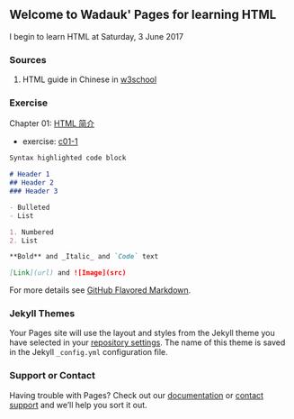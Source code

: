 ## Welcome to Wadauk' Pages for learning HTML

I begin to learn HTML at Saturday, 3 June 2017


### Sources

1. HTML guide in Chinese in [w3school](http://www.w3school.com.cn/html/index.asp)

### Exercise

Chapter 01: [HTML 简介](http://www.w3school.com.cn/html/html_intro.asp)

- exercise: [c01-1](https://wadauk.github.io/html/w3school/chapter01/e1.html)

```markdown
Syntax highlighted code block

# Header 1
## Header 2
### Header 3

- Bulleted
- List

1. Numbered
2. List

**Bold** and _Italic_ and `Code` text

[Link](url) and ![Image](src)
```

For more details see [GitHub Flavored Markdown](https://guides.github.com/features/mastering-markdown/).

### Jekyll Themes

Your Pages site will use the layout and styles from the Jekyll theme you have selected in your [repository settings](https://github.com/Wadauk/html/settings). The name of this theme is saved in the Jekyll `_config.yml` configuration file.

### Support or Contact

Having trouble with Pages? Check out our [documentation](https://help.github.com/categories/github-pages-basics/) or [contact support](https://github.com/contact) and we’ll help you sort it out.

